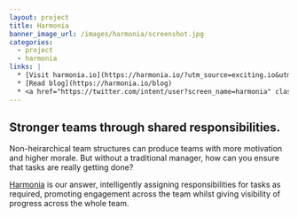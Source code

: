 ```yaml
---
layout: project
title: Harmonia
banner_image_url: /images/harmonia/screenshot.jpg
categories:
  - project
  - harmonia
links: |
  * [Visit harmonia.io](https://harmonia.io/?utm_source=exciting.io&utm_medium=referral&utm_content=project+related&utm_campaign=non-heirarchical+team+structures)
  * [Read blog](https://harmonia.io/blog)
  * <a href="https://twitter.com/intent/user?screen_name=harmonia" class="twitter"><span>@harmonia</span></a>
---
```


## Stronger teams through shared responsibilities.

Non-heirarchical team structures can produce teams with more motivation and higher morale. But without a traditional manager, how can you ensure that tasks are really getting done?

[Harmonia](https://harmonia.io/?utm_source=exciting.io&utm_medium=referral&utm_content=project+copy&utm_campaign=non-heirarchical+team+structures) is our answer, intelligently assigning responsibilities for tasks as required, promoting engagement across the team whilst giving visibility of progress across the whole team.

